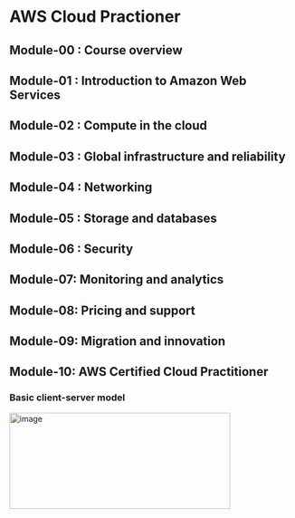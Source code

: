 # AWS Cloud Practioner

## Module-00 : Course overview

## Module-01 : Introduction to Amazon Web Services

## Module-02 : Compute in the cloud

## Module-03 : Global infrastructure and reliability

## Module-04 : Networking

## Module-05 : Storage and databases

## Module-06 : Security

## Module-07: Monitoring and analytics

## Module-08: Pricing and support

## Module-09: Migration and innovation

## Module-10: AWS Certified Cloud Practitioner



### Basic client-server model

<img width="390" height="170" alt="image" src="https://github.com/user-attachments/assets/f9f3fd0f-ba49-4a49-ba89-67a1f7484fa2" />



